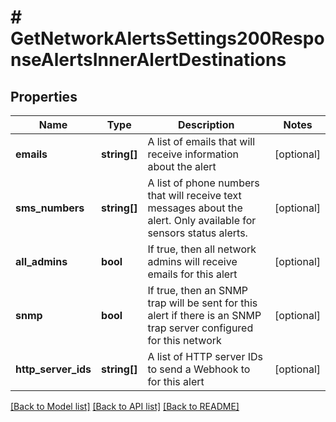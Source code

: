 # # GetNetworkAlertsSettings200ResponseAlertsInnerAlertDestinations

## Properties

Name | Type | Description | Notes
------------ | ------------- | ------------- | -------------
**emails** | **string[]** | A list of emails that will receive information about the alert | [optional]
**sms_numbers** | **string[]** | A list of phone numbers that will receive text messages about the alert. Only available for sensors status alerts. | [optional]
**all_admins** | **bool** | If true, then all network admins will receive emails for this alert | [optional]
**snmp** | **bool** | If true, then an SNMP trap will be sent for this alert if there is an SNMP trap server configured for this network | [optional]
**http_server_ids** | **string[]** | A list of HTTP server IDs to send a Webhook to for this alert | [optional]

[[Back to Model list]](../../README.md#models) [[Back to API list]](../../README.md#endpoints) [[Back to README]](../../README.md)
